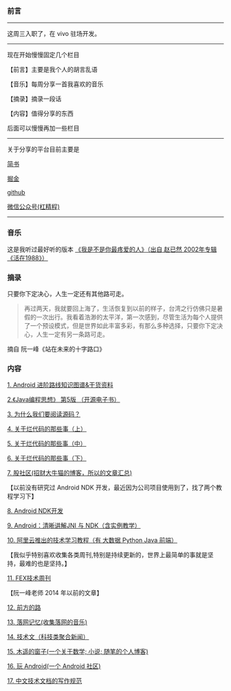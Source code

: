 
### 前言
---

这周三入职了，在 vivo 驻场开发。

---

现在开始慢慢固定几个栏目

【前言】主要是我个人的胡言乱语

【音乐】每周分享一首我喜欢的音乐

【摘录】摘录一段话

【内容】值得分享的东西

后面可以慢慢再加一些栏目

---

关于分享的平台目前主要是 

[简书]([https://www.jianshu.com/u/a1141161bf4d](https://www.jianshu.com/u/a1141161bf4d))

[掘金]([https://juejin.im/user/58fab415ac502e00639d6e06](https://juejin.im/user/58fab415ac502e00639d6e06))

[github]([https://github.com/cheng1992zhen](https://github.com/cheng1992zhen))

[微信公众号(杠精程)]([https://weixin.sogou.com/weixin?type=2&query=%E6%9D%A0%E7%B2%BE%E7%A8%8B&ie=utf8&s_from=input&_sug_=n&_sug_type_=&w=01019900&sut=7409&sst0=1578670659003&lkt=5%2C1578670651478%2C1578670658899](https://weixin.sogou.com/weixin?type=2&query=%E6%9D%A0%E7%B2%BE%E7%A8%8B&ie=utf8&s_from=input&_sug_=n&_sug_type_=&w=01019900&sut=7409&sst0=1578670659003&lkt=5%2C1578670651478%2C1578670658899))

---

### 音乐

这是我听过最好听的版本
[《我是不是你最疼爱的人》（出自 赵已然 2002年专辑《活在1988》）](https://music.163.com/song?id=191437&userid=34152901)

### 摘录

只要你下定决心，人生一定还有其他路可走。
>再过两天，我就要回上海了，生活恢复到以前的样子，台湾之行仿佛只是暑假的一次出行。我看着浩渺的太平洋，第一次感到，尽管生活为每个人提供了一个预设模式，但是世界如此丰富多彩，有那么多种选择，只要你下定决心，人生一定有另一条路可走。

摘自 阮一峰《站在未来的十字路口》

### 内容

[1.  Android 进阶路线知识图谱&干货资料](https://github.com/feelschaotic/AndroidKnowledgeSystem)

[2.《Java编程思想》 第5版 （开源电子书）](https://github.com/LingCoder/OnJava8?utm_source=gold_browser_extension)

[3. 为什么我们要阅读源码？](https://zhuanlan.zhihu.com/p/26181360)

[4. 关于烂代码的那些事（上）](http://blog.2baxb.me/archives/1343)

[5. 关于烂代码的那些事（中）](http://blog.2baxb.me/archives/1378)

[6. 关于烂代码的那些事（下）](http://blog.2baxb.me/archives/1499)

[7. 股社区(招财大牛猫的博客，所以的文章汇总)](http://www.gushequ.com/)

【以前没有研究过 Android NDK 开发，最近因为公司项目使用到了，找了两个教程学习下】

[8. Android NDK开发](https://blog.csdn.net/andrexpert/category_6915928.html)

[9. Android：清晰讲解JNI 与 NDK（含实例教学）](https://juejin.im/post/59827fb86fb9a03c341907e6)

[10. 阿里云推出的技术学习教程（有 大数据 Python Java 前端）](https://developer.aliyun.com/learning?spm=a2c6h.12883283.1362935.1.5f1f201c3eUrOS)

【我似乎特别喜欢收集各类周刊,特别是持续更新的，世界上最简单的事就是坚持，最难的也是坚持。】

[11. FEX技术周刊](http://fex.baidu.com/weekly/)

【阮一峰老师 2014 年以前的文章】

[12. 前方的路](http://www.ruanyifeng.com/road/)

[13. 落网记忆(收集落网的音乐)](http://www.luoow.com/)

[14. 技术文（科技类聚合新闻）](https://www.jishuwen.com/)

[15. 木遥的窗子(一个关于数学; 小说; 随笔的个人博客)](http://blog.farmostwood.net/sitemap)

[16. 玩 Android(一个 Android 社区) ](https://www.wanandroid.com/)

[17. 中文技术文档的写作规范](https://github.com/ruanyf/document-style-guide)








